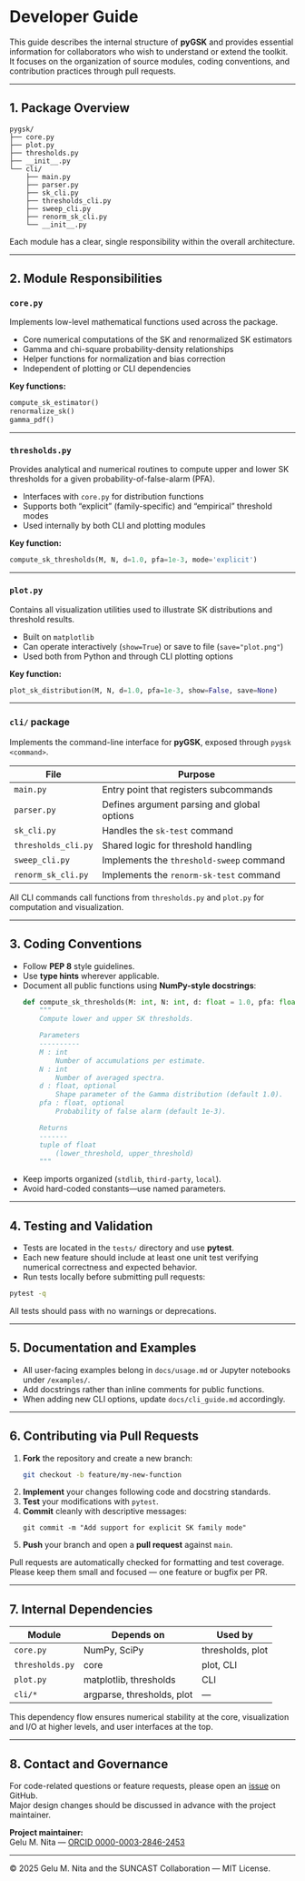 # Developer Guide

This guide describes the internal structure of **pyGSK** and provides essential information for collaborators who wish to understand or extend the toolkit.  
It focuses on the organization of source modules, coding conventions, and contribution practices through pull requests.

---

## 1. Package Overview

```
pygsk/
├── core.py
├── plot.py
├── thresholds.py
├── __init__.py
└── cli/
    ├── main.py
    ├── parser.py
    ├── sk_cli.py
    ├── thresholds_cli.py
    ├── sweep_cli.py
    ├── renorm_sk_cli.py
    └── __init__.py
```

Each module has a clear, single responsibility within the overall architecture.

---

## 2. Module Responsibilities

### **`core.py`**
Implements low-level mathematical functions used across the package.

- Core numerical computations of the SK and renormalized SK estimators  
- Gamma and chi-square probability-density relationships  
- Helper functions for normalization and bias correction  
- Independent of plotting or CLI dependencies

**Key functions:**
```python
compute_sk_estimator()
renormalize_sk()
gamma_pdf()
```

---

### **`thresholds.py`**
Provides analytical and numerical routines to compute upper and lower SK thresholds for a given probability-of-false-alarm (PFA).

- Interfaces with `core.py` for distribution functions  
- Supports both “explicit” (family-specific) and “empirical” threshold modes  
- Used internally by both CLI and plotting modules

**Key function:**
```python
compute_sk_thresholds(M, N, d=1.0, pfa=1e-3, mode='explicit')
```

---

### **`plot.py`**
Contains all visualization utilities used to illustrate SK distributions and threshold results.

- Built on `matplotlib`  
- Can operate interactively (`show=True`) or save to file (`save="plot.png"`)  
- Used both from Python and through CLI plotting options

**Key function:**
```python
plot_sk_distribution(M, N, d=1.0, pfa=1e-3, show=False, save=None)
```

---

### **`cli/` package**

Implements the command-line interface for **pyGSK**, exposed through `pygsk <command>`.

| File | Purpose |
|------|----------|
| `main.py` | Entry point that registers subcommands |
| `parser.py` | Defines argument parsing and global options |
| `sk_cli.py` | Handles the `sk-test` command |
| `thresholds_cli.py` | Shared logic for threshold handling |
| `sweep_cli.py` | Implements the `threshold-sweep` command |
| `renorm_sk_cli.py` | Implements the `renorm-sk-test` command |

All CLI commands call functions from `thresholds.py` and `plot.py` for computation and visualization.

---

## 3. Coding Conventions

- Follow **PEP 8** style guidelines.  
- Use **type hints** wherever applicable.  
- Document all public functions using **NumPy-style docstrings**:
  ```python
  def compute_sk_thresholds(M: int, N: int, d: float = 1.0, pfa: float = 1e-3) -> tuple[float, float]:
      """
      Compute lower and upper SK thresholds.

      Parameters
      ----------
      M : int
          Number of accumulations per estimate.
      N : int
          Number of averaged spectra.
      d : float, optional
          Shape parameter of the Gamma distribution (default 1.0).
      pfa : float, optional
          Probability of false alarm (default 1e-3).

      Returns
      -------
      tuple of float
          (lower_threshold, upper_threshold)
      """
  ```
- Keep imports organized (`stdlib`, `third-party`, `local`).
- Avoid hard-coded constants—use named parameters.

---

## 4. Testing and Validation

- Tests are located in the `tests/` directory and use **pytest**.  
- Each new feature should include at least one unit test verifying numerical correctness and expected behavior.  
- Run tests locally before submitting pull requests:

```bash
pytest -q
```

All tests should pass with no warnings or deprecations.

---

## 5. Documentation and Examples

- All user-facing examples belong in `docs/usage.md` or Jupyter notebooks under `/examples/`.  
- Add docstrings rather than inline comments for public functions.  
- When adding new CLI options, update `docs/cli_guide.md` accordingly.

---

## 6. Contributing via Pull Requests

1. **Fork** the repository and create a new branch:
   ```bash
   git checkout -b feature/my-new-function
   ```
2. **Implement** your changes following code and docstring standards.
3. **Test** your modifications with `pytest`.
4. **Commit** cleanly with descriptive messages:
   ```
   git commit -m "Add support for explicit SK family mode"
   ```
5. **Push** your branch and open a **pull request** against `main`.

Pull requests are automatically checked for formatting and test coverage.  
Please keep them small and focused — one feature or bugfix per PR.

---

## 7. Internal Dependencies

| Module | Depends on | Used by |
|---------|-------------|---------|
| `core.py` | NumPy, SciPy | thresholds, plot |
| `thresholds.py` | core | plot, CLI |
| `plot.py` | matplotlib, thresholds | CLI |
| `cli/*` | argparse, thresholds, plot | — |

This dependency flow ensures numerical stability at the core, visualization and I/O at higher levels, and user interfaces at the top.

---

## 8. Contact and Governance

For code-related questions or feature requests, please open an [issue](https://github.com/suncast-org/pygsk/issues) on GitHub.  
Major design changes should be discussed in advance with the project maintainer.

**Project maintainer:**  
Gelu M. Nita — [ORCID 0000-0003-2846-2453](https://orcid.org/0000-0003-2846-2453)

---

© 2025 Gelu M. Nita and the SUNCAST Collaboration — MIT License.
